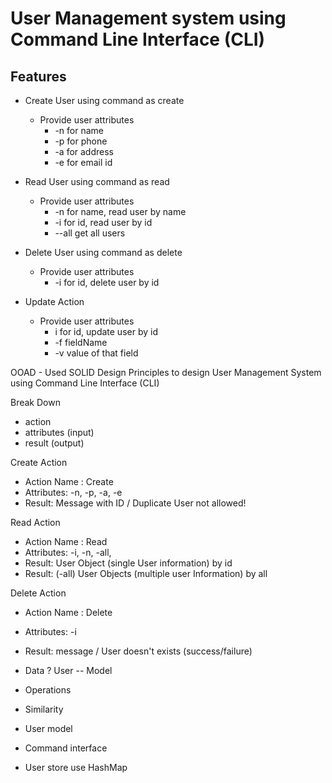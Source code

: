 # User Management system using Command Line Interface (CLI)

## Features
  - Create User using command as create
    - Provide user attributes 
      - -n for name
      - -p for phone
      - -a for address
      - -e for email id

  - Read User using command as read
    - Provide user attributes
      - -n for name, read user by name
      - -i for id, read user by id 
      - --all get all users
      
  - Delete User using command as delete
    - Provide user attributes 
      - -i for id, delete user by id

  - Update Action
    - Provide user attributes
      - i for id, update user by id
      - -f fieldName
      - -v value of that field

OOAD - 
Used SOLID Design Principles to design User Management System using Command Line Interface (CLI)

Break Down
- action
- attributes (input)
- result (output)

Create Action
- Action Name : Create
- Attributes: -n, -p, -a, -e
- Result: Message with ID / Duplicate User not allowed!

Read Action
- Action Name : Read
- Attributes: -i, -n, -all, 
- Result: User Object (single User information) by id
- Result: (-all) User Objects (multiple user Information) by all

Delete Action
- Action Name : Delete
- Attributes: -i
- Result: message / User doesn't exists (success/failure)

- Data ?  User -- Model
- Operations
- Similarity

- User model
- Command interface
- User store use HashMap

